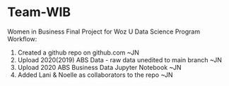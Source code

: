# Team-WIB
Women in Business Final Project for Woz U Data Science Program
Workflow:
1. Created a github repo on github.com ~JN
2. Upload 2020(2019) ABS Data - raw data unedited to main branch ~JN
3. Upload 2020 ABS Business Data Jupyter Notebook ~JN
4. Added Lani & Noelle as collaborators to the repo ~JN